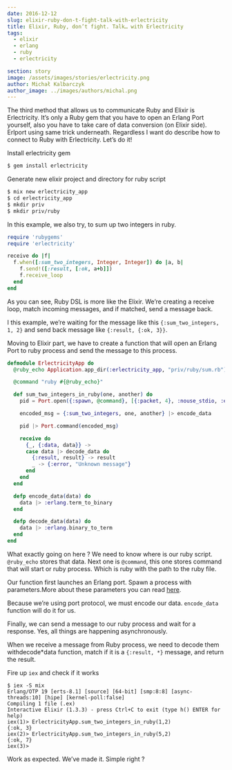 ```yaml
---
date: 2016-12-12
slug: elixir-ruby-don-t-fight-talk-with-erlectricity
title: Elixir, Ruby, don’t fight. Talk… with Erlectricity
tags:
  - elixir
  - erlang
  - ruby
  - erlectricity

section: story
image: /assets/images/stories/erlectricity.png
author: Michał Kalbarczyk
author_image: ../images/authors/michal.png
---
```


The third method that allows us to communicate Ruby and Elixir is Erlectricity. It’s only a Ruby gem that you have to open an Erlang Port yourself, also you have to take care of data conversion (on Elixir side). Erlport using same trick underneath. Regardless I want do describe how to connect to Ruby with Erlectricity. Let’s do it!

Install erlectricity gem

```bash
$ gem install erlectricity
```

Generate new elixir project and directory for ruby script

```bash
$ mix new erlectricity_app
$ cd erlectricity_app
$ mkdir priv
$ mkdir priv/ruby
```

In this example, we also try, to sum up two integers in ruby.

```ruby
require 'rubygems'
require 'erlectricity'

receive do |f|
  f.when([:sum_two_integers, Integer, Integer]) do |a, b|
    f.send!([:result, [:ok, a+b]])
    f.receive_loop
  end
end
```

As you can see, Ruby DSL is more like the Elixir. We’re creating a receive loop, match incoming messages, and if matched, send a message back.

I this example, we’re waiting for the message like this `{:sum_two_integers, 1, 2}` and send back message like `{:result, {:ok, 3}}`.

Moving to Elixir part, we have to create a function that will open an Erlang Port to ruby process and send the message to this process.

```elixir
defmodule ErlectricityApp do
  @ruby_echo Application.app_dir(:erlectricity_app, "priv/ruby/sum.rb")

  @command "ruby #{@ruby_echo}"

  def sum_two_integers_in_ruby(one, another) do
    pid = Port.open({:spawn, @command}, [{:packet, 4}, :nouse_stdio, :exit_status, :binary])

    encoded_msg = {:sum_two_integers, one, another} |> encode_data

    pid |> Port.command(encoded_msg)

    receive do
      {_, {:data, data}} ->
      case data |> decode_data do
        {:result, result} -> result
        _ -> {:error, "Unknown message"}
      end
    end
  end

  defp encode_data(data) do
    data |> :erlang.term_to_binary
  end

  defp decode_data(data) do
    data |> :erlang.binary_to_term
  end
end
```

What exactly going on here ?
We need to know where is our ruby script. `@ruby_echo` stores that data. Next one is `@command`, this one stores command that will start or ruby process. Which is ruby with the path to the ruby file.

Our function first launches an Erlang port. Spawn a process with parameters.More about these parameters you can read [here](http://erlang.org/doc/reference_manual/ports.html).

Because we’re using port protocol, we must encode our data. `encode_data` function will do it for us.

Finally, we can send a message to our ruby process and wait for a response. Yes, all things are happening asynchronously.

When we receive a message from Ruby process, we need to decode them withdecode*data function, match if it is a `{:result, *}` message, and return the result.

Fire up `iex` and check if it works

```elxir
$ iex -S mix
Erlang/OTP 19 [erts-8.1] [source] [64-bit] [smp:8:8] [async-threads:10] [hipe] [kernel-poll:false]
Compiling 1 file (.ex)
Interactive Elixir (1.3.3) - press Ctrl+C to exit (type h() ENTER for help)
iex(1)> ErlectricityApp.sum_two_integers_in_ruby(1,2)
{:ok, 3}
iex(2)> ErlectricityApp.sum_two_integers_in_ruby(5,2)
{:ok, 7}
iex(3)>
```

Work as expected. We’ve made it. Simple right ?

